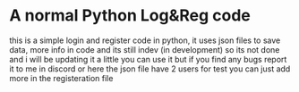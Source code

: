 # A normal Python Log&Reg code
this is a simple login and register code in python, it uses json files to save data, more info in code
and its still indev (in development) so its not done and i will be updating it a little
you can use it but if you find any bugs report it to me in discord or here
the json file have 2 users for test you can just add more in the registeration file
